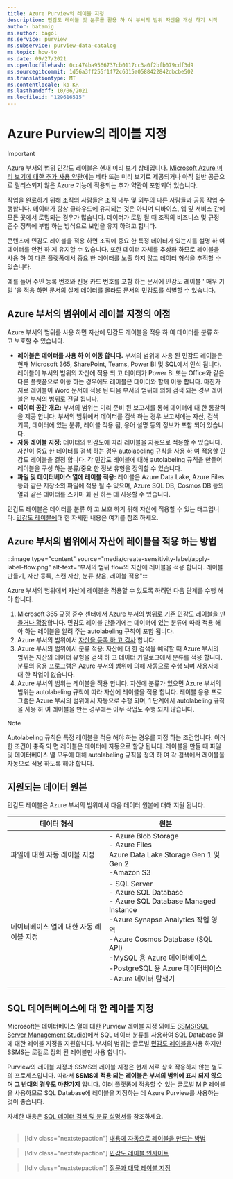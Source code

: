 ```yaml
---
title: Azure Purview의 레이블 지정
description: 민감도 레이블 및 분류를 활용 하 여 부서의 범위 자산을 개선 하기 시작
author: batamig
ms.author: bagol
ms.service: purview
ms.subservice: purview-data-catalog
ms.topic: how-to
ms.date: 09/27/2021
ms.openlocfilehash: 0cc474ba9566737cb0117cc3a0f2bfb079cdf3d9
ms.sourcegitcommit: 1d56a3ff255f1f72c6315a0588422842dbcbe502
ms.translationtype: MT
ms.contentlocale: ko-KR
ms.lasthandoff: 10/06/2021
ms.locfileid: "129616515"
---
```

# <a name="labeling-in-azure-purview"></a>Azure Purview의 레이블 지정

> [!IMPORTANT]
> Azure 부서의 범위 민감도 레이블은 현재 미리 보기 상태입니다. [Microsoft Azure 미리 보기에 대한 추가 사용 약관](https://azure.microsoft.com/support/legal/preview-supplemental-terms/)에는 베타 또는 미리 보기로 제공되거나 아직 일반 공급으로 릴리스되지 않은 Azure 기능에 적용되는 추가 약관이 포함되어 있습니다.
>

작업을 완료하기 위해 조직의 사람들은 조직 내부 및 외부의 다른 사람들과 공동 작업 수행합니다. 데이터가 항상 클라우드에 유지되는 것은 아니며 디바이스, 앱 및 서비스 간에 모든 곳에서 로밍되는 경우가 많습니다. 데이터가 로밍 될 때 조직의 비즈니스 및 규정 준수 정책에 부합 하는 방식으로 보안을 유지 하려고 합니다.</br>

콘텐츠에 민감도 레이블을 적용 하면 조직에 중요 한 특정 데이터가 있는지를 설명 하 여 데이터를 안전 하 게 유지할 수 있습니다. 또한 데이터 자체를 추상화 하므로 레이블을 사용 하 여 다른 플랫폼에서 중요 한 데이터를 노출 하지 않고 데이터 형식을 추적할 수 있습니다.</br>

예를 들어 주민 등록 번호와 신용 카드 번호를 포함 하는 문서에 민감도 레이블 ' 매우 기밀 '을 적용 하면 문서의 실제 데이터를 몰라도 문서의 민감도를 식별할 수 있습니다.

## <a name="benefits-of-labeling-in-azure-purview"></a>Azure 부서의 범위에서 레이블 지정의 이점

Azure 부서의 범위를 사용 하면 자산에 민감도 레이블을 적용 하 여 데이터를 분류 하 고 보호할 수 있습니다.

* **레이블은 데이터를 사용 하 여 이동 합니다.** 부서의 범위에 사용 된 민감도 레이블은 현재 Microsoft 365, SharePoint, Teams, Power BI 및 SQL에서 인식 됩니다. 레이블이 부서의 범위의 자산에 적용 되 고 데이터가 Power BI 또는 Office와 같은 다른 플랫폼으로 이동 하는 경우에도 레이블은 데이터와 함께 이동 합니다. 마찬가지로 레이블이 Word 문서에 적용 된 다음 부서의 범위에 의해 검색 되는 경우 레이블은 부서의 범위로 전달 됩니다.
* **데이터 공간 개요:** 부서의 범위는 미리 준비 된 보고서를 통해 데이터에 대 한 통찰력을 제공 합니다. 부서의 범위에서 데이터를 검색 하는 경우 보고서에는 자산, 검색 기록, 데이터에 있는 분류, 레이블 적용 됨, 용어 설명 등의 정보가 포함 되어 있습니다.
* **자동 레이블 지정:** 데이터의 민감도에 따라 레이블을 자동으로 적용할 수 있습니다. 자산이 중요 한 데이터를 검색 하는 경우 autolabeling 규칙을 사용 하 여 적용할 민감도 레이블을 결정 합니다. 각 민감도 레이블에 대해 autolabeling 규칙을 만들어 레이블을 구성 하는 분류/중요 한 정보 유형을 정의할 수 있습니다.
* **파일 및 데이터베이스 열에 레이블 적용:** 레이블은 Azure Data Lake, Azure Files 등과 같은 저장소의 파일에 적용 될 수 있으며, Azure SQL DB, Cosmos DB 등의 열과 같은 데이터를 스키마 화 된 하는 데 사용할 수 있습니다.

민감도 레이블은 데이터를 분류 하 고 보호 하기 위해 자산에 적용할 수 있는 태그입니다. [민감도 레이블에](/microsoft-365/compliance/create-sensitivity-labels.md)대 한 자세한 내용은 여기를 참조 하세요.

## <a name="how-to-apply-labels-to-assets-in-azure-purview"></a>Azure 부서의 범위에서 자산에 레이블을 적용 하는 방법

:::image type="content" source="media/create-sensitivity-label/apply-label-flow.png" alt-text="부서의 범위 flow의 자산에 레이블을 적용 합니다. 레이블 만들기, 자산 등록, 스캔 자산, 분류 찾음, 레이블 적용":::

Azure 부서의 범위에서 자산에 레이블을 적용할 수 있도록 하려면 다음 단계를 수행 해야 합니다.

1. Microsoft 365 규정 준수 센터에서 [Azure 부서의 범위로 기존 민감도 레이블을 만들거나 확장](how-to-automatically-label-your-content.md)합니다. 민감도 레이블 만들기에는 데이터에 있는 분류에 따라 적용 해야 하는 레이블을 알려 주는 autolabeling 규칙이 포함 됩니다.
1. Azure 부서의 범위에서 [자산을 등록 하 고 검사](how-to-automatically-label-your-content.md#scan-your-data-to-apply-sensitivity-labels-automatically) 합니다.
1. Azure 부서의 범위에서 분류 적용: 자산에 대 한 검색을 예약할 때 Azure 부서의 범위는 자산의 데이터 유형을 검색 하 고 데이터 카탈로그에서 분류를 적용 합니다. 분류의 응용 프로그램은 Azure 부서의 범위에 의해 자동으로 수행 되며 사용자에 대 한 작업이 없습니다.
1. Azure 부서의 범위는 레이블을 적용 합니다. 자산에 분류가 있으면 Azure 부서의 범위는 autolabeling 규칙에 따라 자산에 레이블을 적용 합니다. 레이블 응용 프로그램은 Azure 부서의 범위에서 자동으로 수행 되며, 1 단계에서 autolabeling 규칙을 사용 하 여 레이블을 만든 경우에는 아무 작업도 수행 되지 않습니다.

> [!NOTE]
> Autolabeling 규칙은 특정 레이블을 적용 해야 하는 경우를 지정 하는 조건입니다. 이러한 조건이 충족 되 면 레이블은 데이터에 자동으로 할당 됩니다. 레이블을 만들 때 파일 및 데이터베이스 열 모두에 대해 autolabeling 규칙을 정의 하 여 각 검색에서 레이블을 자동으로 적용 하도록 해야 합니다.
>

## <a name="supported-data-sources"></a>지원되는 데이터 원본

민감도 레이블은 Azure 부서의 범위에서 다음 데이터 원본에 대해 지원 됩니다.

|데이터 형식  |원본  |
|---------|---------|
|파일에 대한 자동 레이블 지정     |    - Azure Blob Storage</br>- Azure Files</br>Azure Data Lake Storage Gen 1 및 Gen 2</br>-Amazon S3|
|데이터베이스 열에 대한 자동 레이블 지정     |  - SQL Server</br>- Azure SQL Database</br>- Azure SQL Database Managed Instance</br>-Azure Synapse Analytics 작업 영역</br>-Azure Cosmos Database (SQL API)</br> -MySQL 용 Azure 데이터베이스</br> -PostgreSQL 용 Azure 데이터베이스</br> -Azure 데이터 탐색기</br>  |
| | |

## <a name="labeling-for-sql-databases"></a>SQL 데이터베이스에 대 한 레이블 지정

Microsoft는 데이터베이스 열에 대한 Purview 레이블 지정 외에도 [SSMS(SQL Server Management Studio)](/sql/ssms/sql-server-management-studio-ssms)에서 SQL 데이터 분류를 사용하여 SQL Database 열에 대한 레이블 지정을 지원합니다. 부서의 범위는 글로벌 [민감도 레이블을](/microsoft-365/compliance/sensitivity-labels)사용 하지만 SSMS는 로컬로 정의 된 레이블만 사용 합니다.

Purview의 레이블 지정과 SSMS의 레이블 지정은 현재 서로 상호 작용하지 않는 별도의 프로세스입니다. 따라서 **SSMS에 적용 되는 레이블은 부서의 범위에 표시 되지 않으며 그 반대의 경우도 마찬가지** 입니다. 여러 플랫폼에 적용할 수 있는 글로벌 MIP 레이블을 사용하므로 SQL Database에 레이블을 지정하는 데 Azure Purview를 사용하는 것이 좋습니다.

자세한 내용은 [SQL 데이터 검색 및 분류 설명서](/sql/relational-databases/security/sql-data-discovery-and-classification)를 참조하세요. </br></br>

> [!div class="nextstepaction"]
> [내용에 자동으로 레이블을 만드는 방법](./how-to-automatically-label-your-content.md)

> [!div class="nextstepaction"]
> [민감도 레이블 인사이트](sensitivity-insights.md)

> [!div class="nextstepaction"]
> [질문과 대답 레이블 지정](sensitivity-labels-frequently-asked-questions.yml)
